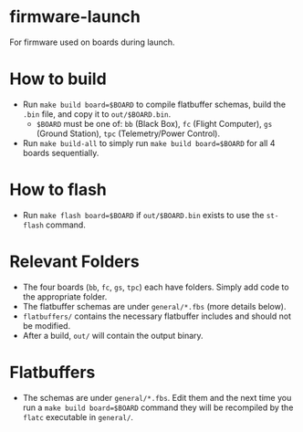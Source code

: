 # firmware-launch
For firmware used on boards during launch.

# How to build
* Run `make build board=$BOARD` to compile flatbuffer schemas, build the `.bin` file, and copy it to `out/$BOARD.bin`.
    * `$BOARD` must be one of: `bb` (Black Box), `fc` (Flight Computer), `gs` (Ground Station), `tpc` (Telemetry/Power Control).
* Run `make build-all` to simply run `make build board=$BOARD` for all 4 boards sequentially.

# How to flash
* Run `make flash board=$BOARD` if `out/$BOARD.bin` exists to use the `st-flash` command.

# Relevant Folders
* The four boards (`bb`, `fc`, `gs`, `tpc`) each have folders. Simply add code to the appropriate folder.
* The flatbuffer schemas are under `general/*.fbs` (more details below).
* `flatbuffers/` contains the necessary flatbuffer includes and should not be modified.
* After a build, `out/` will contain the output binary.

# Flatbuffers
* The schemas are under `general/*.fbs`. Edit them and the next time you run a `make build board=$BOARD` command they will be recompiled by the `flatc` executable in `general/`.
